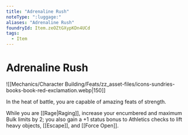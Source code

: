 ```yaml
---
title: "Adrenaline Rush"
noteType: ":luggage:"
aliases: "Adrenaline Rush"
foundryId: Item.zeOZtGXypKDn4UCd
tags:
  - Item
---
```


# Adrenaline Rush
![[Mechanics/Character Building/Feats/zz_asset-files/icons-sundries-books-book-red-exclamation.webp|150]]

In the heat of battle, you are capable of amazing feats of strength.

While you are [[Rage|Raging]], increase your encumbered and maximum Bulk limits by 2; you also gain a +1 status bonus to Athletics checks to lift heavy objects, [[Escape]], and [[Force Open]].
